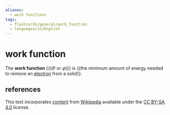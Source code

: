 ```yaml
---
aliases:
  - work functions
tags:
  - flashcards/general/work_function
  - languages/in/English
---
```


# work function

The __work function__ {{($\Phi$ or $\varphi$)}} is {{the minimum amount of energy needed to remove an [electron](electron.md) from a solid}}. <!--SR:!2027-12-12,1428,350!2024-01-18,184,230-->

## references

This text incorporates [content](https://en.wikipedia.org/wiki/work_function) from [Wikipedia](Wikipedia.md) available under the [CC BY-SA 4.0](https://creativecommons.org/licenses/by-sa/4.0/) license.
